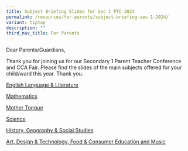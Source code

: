 ```yaml
---
title: Subject Briefing Slides for Sec 1 PTC 2024
permalink: /resources/for-parents/subject-briefing-sec-1-2024/
variant: tiptap
description: ""
third_nav_title: For Parents
---
```

<p>Dear Parents/Guardians, </p><p>Thank you for joining us for our Secondary 1 Parent Teacher Conference and CCA Fair. Please find the slides of the main subjects offered for your child/ward this year. Thank you.</p><p></p><p><a href="/files/2024_Sec_1_English_Literature_Presentation.pdf" rel="noopener noreferrer nofollow" target="_blank">English Language &amp; Literature</a></p><p><a href="/files/2024_Sec_1_Maths_Presentation_1.pdf" rel="noopener noreferrer nofollow" target="_blank">Mathematics</a></p><p><a href="/files/2024_Sec_1_Mother_Tongue_Presentation.pdf" rel="noopener noreferrer nofollow" target="_blank">Mother Tongue</a></p><p><a href="/files/2024_Sec_1_Science_Presentation.pdf" rel="noopener noreferrer nofollow" target="_blank">Science</a></p><p><a href="/files/2024_Sec_1_Presentation_History_Geography_Social_Studies.pdf" rel="noopener noreferrer nofollow" target="_blank">History, Geography &amp; Social Studies</a></p><p><a href="/files/2024_Sec_1_Presentation_History_Geography_Social_Studies.pdf" rel="noopener noreferrer nofollow" target="_blank">Art, Design &amp; Technology, Food &amp; Consumer Education and Music</a></p>